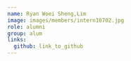 ```yaml
---
name: Ryan Woei Sheng,Lim 
image: images/members/intern10702.jpg 
role: alumni
group: alum
links:
  github: link_to_github 
---
```

